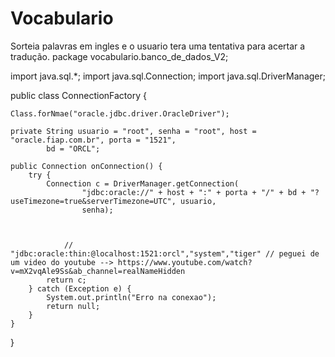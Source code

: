 # Vocabulario
Sorteia palavras em ingles e o usuario tera uma tentativa para acertar a tradução.
package vocabulario.banco_de_dados_V2;

import java.sql.*;
import java.sql.Connection;
import java.sql.DriverManager;

public class ConnectionFactory {
	
	Class.forNmae("oracle.jdbc.driver.OracleDriver");

	private String usuario = "root", senha = "root", host = "oracle.fiap.com.br", porta = "1521",
			bd = "ORCL";

	public Connection onConnection() {
		try {
			Connection c = DriverManager.getConnection(
					"jdbc:oracle://" + host + ":" + porta + "/" + bd + "?useTimezone=true&serverTimezone=UTC", usuario,
					senha);
			
			
			
				//			"jdbc:oracle:thin:@localhost:1521:orcl","system","tiger" // peguei de um video do youtube --> https://www.youtube.com/watch?v=mX2vqAle9Ss&ab_channel=realNameHidden
			return c;
		} catch (Exception e) {
			System.out.println("Erro na conexao");
			return null;
		}
	}

}
